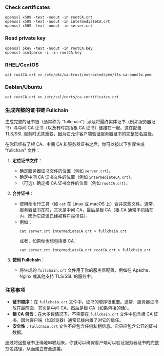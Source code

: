 ### Check certificates
```
openssl x509 -text -noout -in rootCA.crt
openssl x509 -text -noout -in intermediateCA.crt
openssl x509 -text -noout -in server.crt
```
### Read private key
```
openssl pkey -text -noout -in rootCA.key
openssl asn1parse -i -in rootCA.key
```


### RHEL/CentOS
```
cat rootCA.crt >> /etc/pki/ca-trust/extracted/pem/tls-ca-bundle.pem
```

### Debian/Ubuntu
```
cat rootCA.crt >> /etc/ssl/certs/ca-certificates.crt
```
### 生成完整的证书链 Fullchain
生成完整的证书链（通常称为 "fullchain"）涉及将最终实体证书（例如服务器证书）与中间 CA 证书（以及有时包括根 CA 证书）连接在一起。这在配置 TLS/SSL 服务时尤其重要，因为它允许客户端验证服务器证书的完整签名路径。

在你已经有了根 CA、中间 CA 和服务器证书之后，你可以按以下步骤生成 "fullchain" 文件：

1. **定位证书文件**：
   - 确定服务器证书文件的位置（例如 `server.crt`）。
   - 确定中间 CA 证书文件的位置（例如 `intermediateCA.crt`）。
   - （可选）确定根 CA 证书文件的位置（例如 `rootCA.crt`）。

2. **合并证书**：
   - 使用命令行工具（如 `cat` 在 Linux 或 macOS 上）合并这些文件。通常，服务器证书在前，其次是中间 CA，最后是根 CA（根 CA 通常不包括在内，因为它应该已经被客户端信任）。
   - 例如：
     ```
     cat server.crt intermediateCA.crt > fullchain.crt
     ```
     或者，如果你也想包括根 CA：
     ```
     cat server.crt intermediateCA.crt rootCA.crt > fullchain.crt
     ```

3. **使用 Fullchain**：
   - 将生成的 `fullchain.crt` 文件用于你的服务器配置，例如在 Apache、Nginx 或其他支持 TLS/SSL 的服务中。

### 注意事项

- **证书顺序**：在 `fullchain.crt` 文件中，证书的顺序很重要。通常，服务器证书放在最前面，其次是中间 CA，然后是根 CA（如果包括的话）。
- **根 CA 包含**：在大多数情况下，不需要在 `fullchain.crt` 文件中包含根 CA 证书，因为客户端（如浏览器）通常已经内置了对它的信任。
- **安全性**：`fullchain.crt` 文件不应包含任何私钥信息。它只应包含公开的证书数据。

通过将这些证书正确地串联起来，你就可以确保客户端可以验证服务器证书的完整签名路径，从而建立安全连接。


